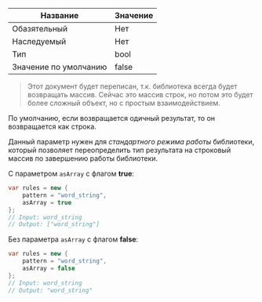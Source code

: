 | Название | Значение |
|---|---|
| Обазятельный | Нет |
| Наследуемый | Нет |
| Тип | bool |
| Значение по умолчанию | false |

>Этот документ будет переписан, т.к. библиотека всегда будет возвращать массив. Сейчас это массив строк, но потом это будет более сложный объект, но с простым взаимодействием. 

По умолчанию, если возвращается одичный результат, то он возвращается как строка. 

Данный параметр нужен для *стандартного режима работы* библиотеки, который позволяет переопределить тип результата на строковый массив по завершению работы библиотеки. 

С параметром `asArray` c флагом **true**:

```csharp
var rules = new { 
    pattern = "word_string",
	asArray = true
};
// Input: word_string
// Output: ["word_string"]
```

Без параметра `asArray` с флагом **false**:

```csharp
var rules = new { 
    pattern = "word_string",
	asArray = false
};
// Input: word_string
// Output: "word_string"
```
